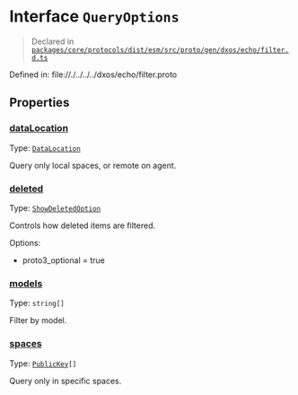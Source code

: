 # Interface `QueryOptions`
> Declared in [`packages/core/protocols/dist/esm/src/proto/gen/dxos/echo/filter.d.ts`]()

Defined in:
   file://./../../../dxos/echo/filter.proto
## Properties
### [dataLocation]()
Type: <code>[DataLocation](/api/@dxos/client/enums#DataLocation)</code>

Query only local spaces, or remote on agent.

### [deleted]()
Type: <code>[ShowDeletedOption](/api/@dxos/client/enums#ShowDeletedOption)</code>

Controls how deleted items are filtered.

Options:
  - proto3_optional = true

### [models]()
Type: <code>string[]</code>

Filter by model.

### [spaces]()
Type: <code>[PublicKey](/api/@dxos/client/classes/PublicKey)[]</code>

Query only in specific spaces.

    